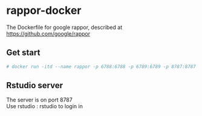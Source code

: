 # rappor-docker
The Dockerfile for google rappor, described at https://github.com/google/rappor

Get start
---
```bash
# docker run -itd --name rappor -p 6788:6788 -p 6789:6789 -p 8787:8787 toto850105/rappor-docker
```

Rstudio server
---
The server is on port 8787    
Use rstudio : rstudio to login in
